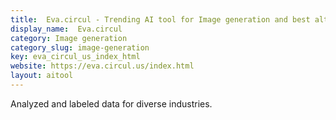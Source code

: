 ```yaml
---
title:  Eva.circul - Trending AI tool for Image generation and best alternatives
display_name:  Eva.circul
category: Image generation
category_slug: image-generation
key: eva_circul_us_index_html
website: https://eva.circul.us/index.html
layout: aitool
---
```


Analyzed and labeled data for diverse industries.
